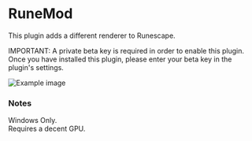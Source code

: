 # RuneMod
This plugin adds a different renderer to Runescape.

IMPORTANT: A private beta key is required in order to enable this plugin.
Once you have installed this plugin, please enter your beta key in the plugin's settings.

![Example image](https://i.imgur.com/MHk8NX8.gif)

<h3>Notes</h3>
Windows Only.
<br>
Requires a decent GPU.
